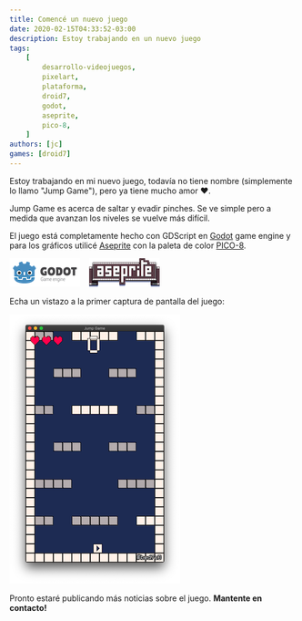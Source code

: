 ```yaml
---
title: Comencé un nuevo juego
date: 2020-02-15T04:33:52-03:00
description: Estoy trabajando en un nuevo juego
tags:
    [
        desarrollo-videojuegos,
        pixelart,
        plataforma,
        droid7,
        godot,
        aseprite,
        pico-8,
    ]
authors: [jc]
games: [droid7]
---
```


Estoy trabajando en mi nuevo juego, todavía no tiene nombre (simplemente lo llamo "Jump Game"), pero ya tiene mucho amor &hearts;.

Jump Game es acerca de saltar y evadir pinches. Se ve simple pero a medida que avanzan los niveles se vuelve más difícil.

El juego está completamente hecho con GDScript en [Godot](https://godotengine.org) game engine y para los gráficos utilicé [Aseprite](https://aseprite.org/) con la paleta de color [PICO-8](https://lospec.com/palette-list/pico-8).

![Godot](godot.png) &nbsp;&nbsp; ![Aseprite](aseprite.png)

Echa un vistazo a la primer captura de pantalla del juego:

![Game screenshot](screenshot.png)

Pronto estaré publicando más noticias sobre el juego. **Mantente en contacto!**

